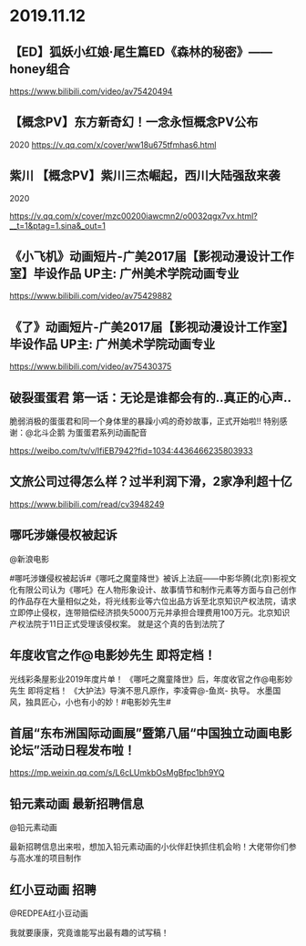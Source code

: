 # 2019.11.12
 
## 【ED】狐妖小红娘·尾生篇ED《森林的秘密》——honey组合

https://www.bilibili.com/video/av75420494



##  【概念PV】东方新奇幻！一念永恒概念PV公布
2020 
https://v.qq.com/x/cover/ww18u675tfmhas6.html

##  紫川  【概念PV】紫川三杰崛起，西川大陆强敌来袭

2020

https://v.qq.com/x/cover/mzc00200iawcmn2/o0032qgx7vx.html?__t=1&ptag=1.sina&_out=1



##  《小飞机》动画短片-广美2017届【影视动漫设计工作室】毕设作品 UP主: 广州美术学院动画专业

https://www.bilibili.com/video/av75429882


## 《了》动画短片-广美2017届【影视动漫设计工作室】毕设作品 UP主: 广州美术学院动画专业

https://www.bilibili.com/video/av75430375


## 破裂蛋蛋君 第一话：无论是谁都会有的..真正的心声..

脆弱消极的蛋蛋君和同一个身体里的暴躁小鸡的奇妙故事，正式开始啦!!
特别感谢：@北斗企鹅 为蛋蛋君系列动画配音

https://weibo.com/tv/v/IfiEB7942?fid=1034:4436466235803933
## 文旅公司过得怎么样？过半利润下滑，2家净利超十亿

https://www.bilibili.com/read/cv3948249


## 哪吒涉嫌侵权被起诉

@新浪电影                            

#哪吒涉嫌侵权被起诉#《哪吒之魔童降世》被诉上法庭——中影华腾(北京)影视文化有限公司认为《哪吒》在人物形象设计、故事情节和制作元素等方面与自己创作的作品存在大量相似之处，将光线影业等六位出品方诉至北京知识产权法院，请求立即停止侵权，连带赔偿经济损失5000万元并承担合理费用100万元。北京知识产权法院于11日正式受理该侵权案。
就是这个真的告到法院了




## 年度收官之作@电影妙先生 即将定档！

光线彩条屋影业2019年度片单！
《哪吒之魔童降世》后，年度收官之作@电影妙先生 即将定档！
《大护法》导演不思凡原作，李凌霄@-鱼岚- 执导。
水墨国风，独具匠心，小也有小的妙！#电影妙先生#     


##  首届“东布洲国际动画展”暨第八届“中国独立动画电影论坛”活动日程发布啦！

https://mp.weixin.qq.com/s/L6cLUmkbOsMgBfpc1bh9YQ


## 铅元素动画 最新招聘信息

@铅元素动画 

最新招聘信息出来啦，想加入铅元素动画的小伙伴赶快抓住机会哟！大佬带你们参与高水准的项目制作




## 红小豆动画 招聘

@REDPEA红小豆动画  

我就要康康，究竟谁能写出最有趣的试写稿！
 

